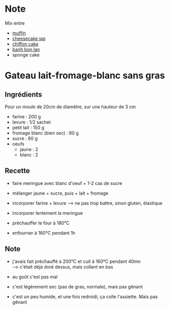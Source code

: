 # Note

Mix entre
- [muffin](./muffin.md)
- [cheesecake jap](../patisseries/cheesecake-jap.md)
- [chiffon cake](https://www.mercotte.fr/2018/04/18/chiffon-cake-il-nest-jamais-trop-tard/)
- [banh bon lan](https://misstamkitchenette.com/gateau-moelleux-a-la-vanille-banh-bong-lan/#.VJdObAvB4)
- sponge cake



# Gateau lait-fromage-blanc sans gras

## Ingrédients

Pour un moule de 20cm de diamètre, sur une hauteur de 3 cm

- farine        :   200 g
- levure        :   1/2 sachet
- petit lait    :   150 g
- fromage blanc (bien sec) :   80 g
- sucre         :   60 g
- oeufs
    * jaune     :   2
    * blanc     :   2 

## Recette

- faire meringue avec blanc d'oeuf + 1-2 cas de sucre
- mélanger jaune + sucre, puis + lait + fromage
- incorporer farine + levure --> ne pas trop battre, sinon gluten, élastique
- incorporer lentement la meringue

- préchauffer le four à 180°C
- enfourner à 160°C pendant 1h


## Note

- j'avais fait préchauffé à 200°C et cuit à 160°C pendant 40mn  
--> c'était déjà doré dessus, mais collant en bas

- au goût c'est pas mal
- c'est légèrement sec (pas de gras, normale), mais pas gênant
- c'est un peu humide, et une fois redroidi, ça colle l'assiette. Mais pas gênant
